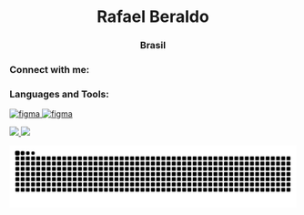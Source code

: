 <h1 align="center">Rafael Beraldo</h1>
<h3 align="center">Brasil</h3>

<h3 align="left">Connect with me:</h3>
<p align="left">
</p>

<h3 align="left">Languages and Tools:</h3>
<p align="left"> <a href="https://www.figma.com/" target="_blank" rel="noreferrer"> 
  <img src="https://www.vectorlogo.zone/logos/figma/figma-icon.svg" alt="figma" width="40" height="40"/>
  <img src="https://cdn.jsdelivr.net/gh/devicons/devicon@latest/devicon.min.css" alt="figma" width="40" height="40"/>
</a> </p>

<div>
<a href="https://github.com/Rafael-Beraldo">
<img loading="lazy" height="180em" src="https://github-readme-stats.vercel.app/api/top-langs/?username=Rafael-Beraldo&layout=compact&langs_count=7&theme=dracula"/>
<img loading="lazy" height="180em" src="https://github-readme-stats.vercel.app/api?username=Rafael-Beraldo&show_icons=true&theme=dracula&include_all_commits=true&count_private=true"/>
</div>

![Snake animation](https://github.com/Rafael-Beraldo/Rafael-Beraldo/blob/output/github-contribution-grid-snake-dark.svg)
